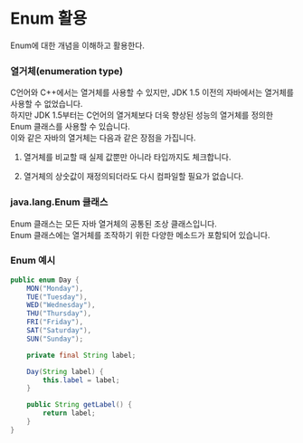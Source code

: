# Enum 활용
Enum에 대한 개념을 이해하고 활용한다.

### 열거체(enumeration type)

C언어와 C++에서는 열거체를 사용할 수 있지만, JDK 1.5 이전의 자바에서는 열거체를 사용할 수 없었습니다.   
하지만 JDK 1.5부터는 C언어의 열거체보다 더욱 향상된 성능의 열거체를 정의한 Enum 클래스를 사용할 수 있습니다.   
이와 같은 자바의 열거체는 다음과 같은 장점을 가집니다.

1. 열거체를 비교할 때 실제 값뿐만 아니라 타입까지도 체크합니다.

2. 열거체의 상숫값이 재정의되더라도 다시 컴파일할 필요가 없습니다.


### java.lang.Enum 클래스
Enum 클래스는 모든 자바 열거체의 공통된 조상 클래스입니다.   
Enum 클래스에는 열거체를 조작하기 위한 다양한 메소드가 포함되어 있습니다.


### Enum 예시
``` java
public enum Day {
    MON("Monday"),
    TUE("Tuesday"),
    WED("Wednesday"),
    THU("Thursday"),
    FRI("Friday"),
    SAT("Saturday"),
    SUN("Sunday");

    private final String label;

    Day(String label) {
        this.label = label;
    }

    public String getLabel() {
        return label;
    }
}
```

